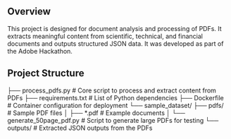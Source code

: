 ## Overview
This project is designed for document analysis and processing of PDFs. It extracts meaningful content from scientific, technical, and financial documents and outputs structured JSON data. 
It was developed as part of the Adobe Hackathon.
## Project Structure
├── process_pdfs.py # Core script to process and extract content from PDFs
├── requirements.txt # List of Python dependencies
├── Dockerfile # Container configuration for deployment
└── sample_dataset/
├── pdfs/ # Sample PDF files
│ ├── *.pdf # Example documents
│ └── generate_50page_pdf.py # Script to generate large PDFs for testing
└── outputs/ # Extracted JSON outputs from the PDFs

